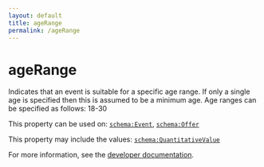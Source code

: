 ```yaml
---
layout: default
title: ageRange
permalink: /ageRange
---
```


# ageRange
Indicates that an event is suitable for a specific age range. If only a single age is specified then this is assumed to be a minimum age. Age ranges can be specified as follows: 18-30

This property can be used on: [`schema:Event`](https://schema.org/Event), [`schema:Offer`](https://schema.org/Offer)

This property may include the values: [`schema:QuantitativeValue`](https://schema.org/QuantitativeValue)

For more information, see the [developer documentation](https://developer.openactive.io/data-model/types/).